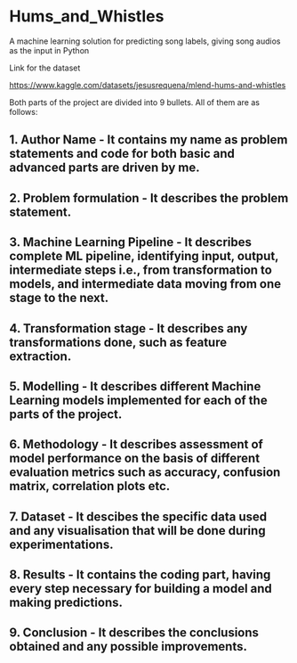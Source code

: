 # Hums_and_Whistles
A machine learning solution for predicting song labels, giving song audios as the input in Python

Link for the dataset

https://www.kaggle.com/datasets/jesusrequena/mlend-hums-and-whistles

Both parts of the project are divided into 9 bullets. All of them are as follows:

## 1. Author Name - It contains my name as problem statements and code for both basic and advanced parts are driven by me.
## 2. Problem formulation - It describes the problem statement.
## 3. Machine Learning Pipeline - It describes complete ML pipeline, identifying input, output, intermediate steps i.e., from transformation to models, and intermediate data moving from one stage to the next.
## 4. Transformation stage - It describes any transformations done, such as feature extraction.
## 5. Modelling - It describes different Machine Learning models implemented for each of the parts of the project.
## 6. Methodology - It describes assessment of model performance on the basis of different evaluation metrics such as accuracy, confusion matrix, correlation plots etc.
## 7. Dataset - It descibes the specific data used and any visualisation that will be done during experimentations.
## 8. Results - It contains the coding part, having every step necessary for building a model and making predictions.
## 9. Conclusion - It describes the conclusions obtained and any possible improvements.
